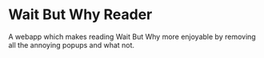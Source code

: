 # Wait But Why Reader

A webapp which makes reading Wait But Why more enjoyable by removing all the annoying popups and what not.
